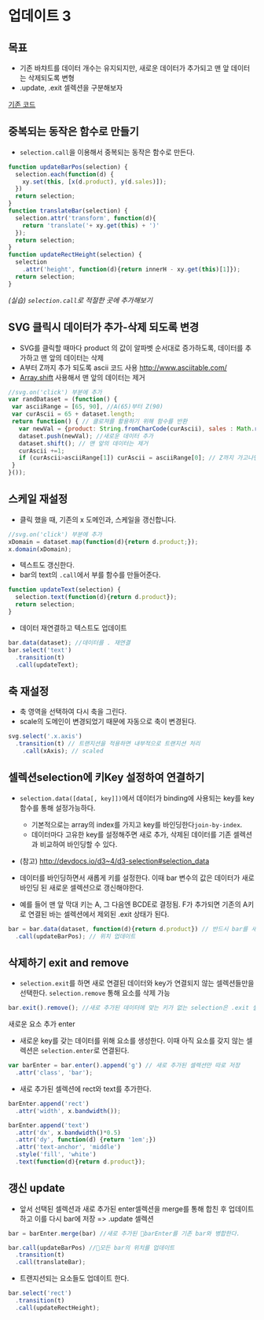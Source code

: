 업데이트 3
===

목표
---
- 기존 바챠트를 데이터 개수는 유지되지만, 새로운 데이터가 추가되고 맨 앞 데이터는 삭제되도록 변형
- .update, .exit 셀렉션을 구분해보자

[기존 코드](../06/lecture/bar-group.html)

중복되는 동작은 함수로 만들기
---
- `selection.call`을 이용해서 중복되는 동작은 함수로 만든다.

```javascript
function updateBarPos(selection) {
  selection.each(function(d) {
    xy.set(this, [x(d.product), y(d.sales)]);
  })
  return selection;
}
function translateBar(selection) {
  selection.attr('transform', function(d){
    return 'translate('+ xy.get(this) + ')'
  });
  return selection;
}
function updateRectHeight(selection) {
  selection
    .attr('height', function(d){return innerH - xy.get(this)[1]});
  return selection;
}
```

*(실습) `selection.call`로 적절한 곳에 추가해보기*


SVG 클릭시 데이터가 추가-삭제 되도록 변경
---

- SVG를 클릭할 때마다 product 의 값이 알파벳 순서대로 증가하도록, 데이터를 추가하고 맨 앞의 데이터는 삭제
- A부터 Z까지 추가 되도록 ascii 코드 사용 http://www.asciitable.com/
- [Array.shift](http://devdocs.io/javascript/global_objects/array/shift) 사용해서 맨 앞의 데이터는 제거 

```javascript
//svg.on('click') 부분에 추가
var randDataset = (function() {
 var asciiRange = [65, 90], //A(65)부터 Z(90)
 var curAscii = 65 + dataset.length;
 return function() { // 클로져를 활용하기 위해 함수를 반환
   var newVal = {product: String.fromCharCode(curAscii), sales : Math.round(rand())};
   dataset.push(newVal); //새로운 데이터 추가
   dataset.shift(); // 맨 앞의 데이터는 제거
   curAscii +=1;
   if (curAscii>asciiRange[1]) curAscii = asciiRange[0]; // Z까지 가고나면 다시 돌아오기 
 }
}());
```

스케일 재설정
---
- 클릭 했을 때, 기존의 x 도메인과, 스케일을 갱신합니다.

```javascript
//svg.on('click') 부분에 추가
xDomain = dataset.map(function(d){return d.product;});
x.domain(xDomain);
```

- 텍스트도 갱신한다.
 - bar의 text의 `.call`에서 부를 함수를 만들어준다.
```javascript
function updateText(selection) {
  selection.text(function(d){return d.product});
  return selection;
}
```

- 데이터 재연결하고 텍스트도 업데이트
```javascript
bar.data(dataset); //데이터를 . 재연결
bar.select('text')
  .transition(t)
  .call(updateText);
```

축 재설정
---
- 축 영역을 선택하여 다시 축을 그린다.
- scale의 도메인이 변경되었기 때문에 자동으로 축이 변경된다.
```javascript
svg.select('.x.axis')
  .transition(t) // 트랜지션을 적용하면 내부적으로 트랜지션 처리
    .call(xAxis); // scaled
```

셀렉션selection에 키Key 설정하여 연결하기
---
- `selection.data([data[, key]])`에서 데이터가 binding에 사용되는 key를 key 함수를 통해 설정가능하다. 
  - 기본적으로는 array의 index를 가지고 key를 바인딩한다`join-by-index`.  
  - 데이터마다 고유한 key를 설정해주면 새로 추가, 삭제된 데이터를 기존 셀렉션과 비교하여 바인딩할 수 있다.

- (참고) http://devdocs.io/d3~4/d3-selection#selection_data

- 데이터를 바인딩하면서 새롭게 키를 설정한다. 이때 bar 변수의 값은 데이터가 새로 바인딩 된 새로운 셀렉션으로 갱신해야한다.
 -  예를 들어 맨 앞 막대 키는 A, 그 다음엔 BCDE로 결정됨. F가 추가되면 기존의 A키로 연결된 바는 셀렉션에서 제외된 .exit 상태가 된다.
```javascript
bar = bar.data(dataset, function(d){return d.product}) // 반드시 bar를 새로 반환받아야함 => 새로 추가-삭제된 데이터를 반영한 셀렉션으로
  .call(updateBarPos); // 위치 업데이트
```


삭제하기 exit and remove
---
- `selection.exit`를 하면 새로 연결된 데이터와 key가 연결되지 않는 셀렉션들만을 선택한다. `selection.remove` 통해 요소를 삭제 가능

```javascript
bar.exit().remove(); //새로 추가된 데이터에 맞는 키가 없는 selection은 .exit 셀렉션이 된다. .remove를 하면 해당 요소가 삭제됨.
```


새로운 요소 추가 enter

- 새로운 key를 갖는 데이터를 위해 요소를 생성한다. 이때 아직 요소를 갖지 않는 셀렉션은 `selection.enter`로 연결된다.

```javascript
var barEnter = bar.enter().append('g') // 새로 추가된 셀렉션만 따로 저장
  .attr('class', 'bar');
```

- 새로 추가된 셀렉션에 rect와 text를 추가한다.

```javascript
barEnter.append('rect')
  .attr('width', x.bandwidth());

barEnter.append('text')
  .attr('dx', x.bandwidth()*0.5)
  .attr('dy', function(d) {return '1em';})
  .attr('text-anchor', 'middle')
  .style('fill', 'white')
  .text(function(d){return d.product});
```

갱신 update
---
- 앞서 선택된 셀렉션과 새로 추가된 enter셀렉션을 merge를 통해 합친 후 업데이트 하고 이를 다시 bar에 저장 => .update 셀렉션

```javascript
bar = barEnter.merge(bar) //새로 추가된 barEnter를 기존 bar와 병합한다.

bar.call(updateBarPos) //모든 bar의 위치를 업데이트
  .transition(t)
  .call(translateBar);
```

- 트랜지션되는 요소들도 업데이트 한다.

```javascript
bar.select('rect')
  .transition(t)
  .call(updateRectHeight);
```
